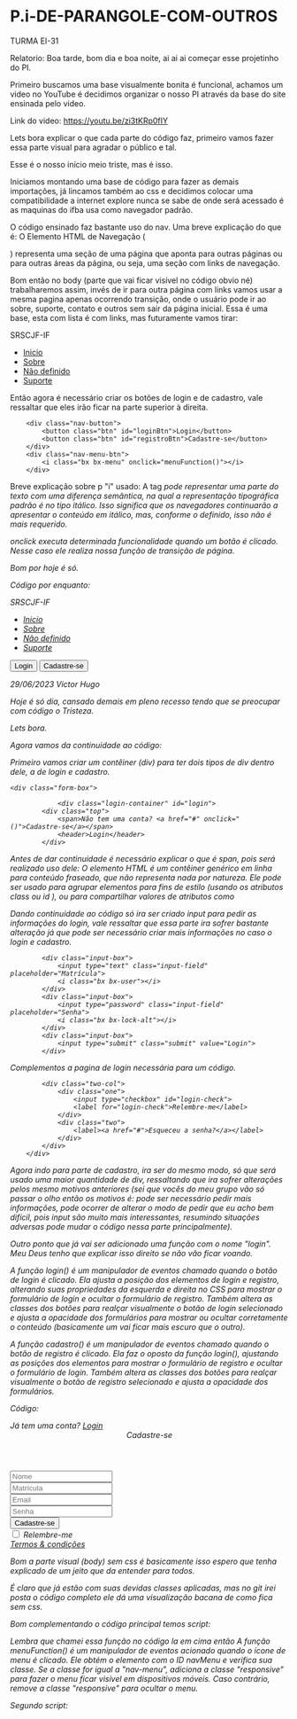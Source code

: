 # P.i-DE-PARANGOLE-COM-OUTROS
TURMA EI-31

Relatorio: 
Boa tarde, bom dia e boa noite, ai ai ai começar esse projetinho do PI.

Primeiro buscamos uma base visualmente bonita é funcional, achamos um video no YouTube é decidimos organizar o nosso PI através da base do site ensinada pelo video.

Link do video: https://youtu.be/zi3tKRp0fIY

Lets bora explicar o que cada parte do código faz, primeiro vamos fazer essa parte visual para agradar o público e tal.

<!DOCTYPE html>
<html lang="pt-BR">
<head>
    <meta charset="UTF-8">
    <meta http-equiv="X-UA-Compatible" contente="IE=edge">
    <meta name="viewport" content="width=device-width, initial-scale=1.0">
    <link rel="stylesheet" href="style.css">
    <title>SRSCJF-IF</title>
</head>
<body>
    
</body>
</html>

Esse é o nosso início meio triste, mas é isso.

Iniciamos montando uma base de código para fazer as demais importações, já lincamos também ao css e decidimos colocar uma compatibilidade a internet explore nunca se sabe de onde será acessado é as maquinas do ifba usa como navegador padrão.

O código ensinado faz bastante uso do nav. Uma breve explicação do que é: O Elemento HTML de Navegação ( <nav> ) representa uma seção de uma página que aponta para outras páginas ou para outras áreas da página, ou seja, uma seção com links de navegação.

Bom então no body (parte que vai ficar visível no código obvio né) trabalharemos assim, invés de ir para outra página com links vamos usar a mesma pagina apenas ocorrendo transição, onde o usuário pode ir ao sobre, suporte, contato e outros sem sair da página inicial. Essa é uma base, esta com lista é com links, mas futuramente vamos tirar: 

<body>
    <nav class="nav">
        <div class="nav-logo">
            <p>SRSCJF-IF</p>
        </div>
        <div class="nav-menu">
            <ul>
                <li><a href="#" class="link">Inicio</a></li>
                <li><a href="#" class="link">Sobre</a></li>
                <li><a href="#" class="link">Não definido</a></li>
                <li><a href="#" class="link">Suporte</a></li>
            </ul>
        </div>
    </nav> 

Então agora é necessário criar os botões de login e de cadastro, vale ressaltar que eles irão ficar na parte superior à direita. 

        <div class="nav-button">
            <button class="btn" id="loginBtn">Login</button>
            <button class="btn" id="registroBtn">Cadastre-se</button>
        </div>
        <div class="nav-menu-btn">
            <i class="bx bx-menu" onclick="menuFunction()"></i>
        </div>

Breve explicação sobre p "i" usado: A tag <i> pode representar uma parte do texto com uma diferença semântica, na qual a representação tipográfica padrão é no tipo itálico. Isso significa que os navegadores continuarão a apresentar o conteúdo em itálico, mas, conforme o definido, isso não é mais requerido.

onclick executa determinada funcionalidade quando um botão é clicado. Nesse caso ele realiza nossa função de transição de página.

Bom por hoje é só.

Código por enquanto:

<!DOCTYPE html>
<html lang="pt-BR">
<head>
    <meta charset="UTF-8">
    <meta http-equiv="X-UA-Compatible" contente="IE=edge">
    <meta name="viewport" content="width=device-width, initial-scale=1.0">
    <link rel="stylesheet" href="style.css">
    <title>SRSCJF-IF</title>
</head>
<body>
    <nav class="nav">
        <div class="nav-logo">
            <p>SRSCJF-IF</p>
        </div>
        <div class="nav-menu">
            <ul>
                <li><a href="#" class="link active">Inicio</a></li>
                <li><a href="#" class="link">Sobre</a></li>
                <li><a href="#" class="link">Não definido</a></li>
                <li><a href="#" class="link">Suporte</a></li>
            </ul>
        </div>
        <div class="nav-button">
            <button class="btn" id="loginBtn">Login</button>
            <button class="btn" id="registroBtn">Cadastre-se</button>
        </div>
        <div class="nav-menu-btn">
            <i class="bx bx-menu" onclick="menuFunction()"></i>
        </div>
    </nav>
</body>
</html>

29/06/2023
Victor Hugo 


Hoje é só dia, cansado demais em pleno recesso tendo que se preocupar com código o Tristeza.

Lets bora.

Agora vamos da continuidade ao código:

Primeiro vamos criar um contêiner (div) para ter dois tipos de div dentro dele, a de login e cadastro.

    <div class="form-box">

                <div class="login-container" id="login">
            <div class="top">
                <span>Não tem uma conta? <a href="#" onclick="()">Cadastre-se</a></span>
                <header>Login</header>
            </div> 

Antes de dar continuidade é necessário explicar o que é span, pois será realizado uso dele: O elemento HTML <span> é um contêiner genérico em linha para conteúdo fraseado, que não representa nada por natureza. Ele pode ser usado para agrupar elementos para fins de estilo (usando os atributos class ou id ), ou para compartilhar valores de atributos como

Dando continuidade ao código só ira ser criado input para pedir as informações do login, vale ressaltar que essa parte ira sofrer bastante alteração já que pode ser necessário criar mais informações no caso o login e cadastro.

            <div class="input-box">
                <input type="text" class="input-field" placeholder="Matrícula">
                <i class="bx bx-user"></i>
            </div>
            <div class="input-box">
                <input type="password" class="input-field" placeholder="Senha">
                <i class="bx bx-lock-alt"></i>
            </div>
            <div class="input-box">
                <input type="submit" class="submit" value="Login">
            </div>

Complementos a pagina de login necessária para um código.


            <div class="two-col">
                <div class="one">
                    <input type="checkbox" id="login-check">
                    <label for="login-check">Relembre-me</label>
                </div>
                <div class="two">
                    <label><a href="#">Esqueceu a senha?</a></label>
                </div>
            </div>
        </div>

Agora indo para parte de cadastro, ira ser do mesmo modo, só que será usado uma maior quantidade de div, ressaltando que ira sofrer alterações pelos mesmo motivos anteriores (sei que vocês do meu grupo vão só passar o olho então os motivos é: pode ser necessário pedir mais informações, pode ocorrer de alterar o modo de pedir que eu acho bem difícil, pois input são muito mais interessantes, resumindo situações adversas pode mudar o código nessa parte principalmente). 

Outro ponto que já vai ser adicionado uma função com o nome "login". Meu Deus tenho que explicar isso direito se não vão ficar voando. 

A função login() é um manipulador de eventos chamado quando o botão de login é clicado. Ela ajusta a posição dos elementos de login e registro, alterando suas propriedades da esquerda e direita no CSS para mostrar o formulário de login e ocultar o formulário de registro. Também altera as classes dos botões para realçar visualmente o botão de login selecionado e ajusta a opacidade dos formulários para mostrar ou ocultar corretamente o conteúdo (basicamente um vai ficar mais escuro que o outro).

A função cadastro() é um manipulador de eventos chamado quando o botão de registro é clicado. Ela faz o oposto da função login(), ajustando as posições dos elementos para mostrar o formulário de registro e ocultar o formulário de login. Também altera as classes dos botões para realçar visualmente o botão de registro selecionado e ajusta a opacidade dos formulários.


Código: 
        <div class="register-container" id="register">
            <div class="top">
                <span>Já tem uma conta? <a href="#" onclick="login()">Login</a></span>
                <header>Cadastre-se</header>
            </div>
            <div class="two-forms">
                <div class="input-box">
                    <input type="text" class="input-field" placeholder="Nome">
                    <i class="bx bx-user"></i>
                </div>
                <div class="input-box">
                    <input type="text" class="input-field" placeholder="Matrícula">
                    <i class="bx bx-user"></i>
                </div>
            </div>
            <div class="input-box">
                <input type="text" class="input-field" placeholder="Email">
                <i class="bx bx-envelope"></i>
            </div>
            <div class="input-box">
                <input type="password" class="input-field" placeholder="Senha">
                <i class="bx bx-lock-alt"></i>
            </div>
            <div class="input-box">
                <input type="submit" class="submit" value="Cadastre-se">
            </div>
            <div class="two-col">
                <div class="one">
                    <input type="checkbox" id="register-check">
                    <label for="register-check"> Relembre-me</label>
                </div>
                <div class="two">
                    <label><a href="#">Termos & condições</a></label>
                </div>
            </div>
        </div>
    </div>
</div>

Bom a parte visual (body) sem css é basicamente isso espero que tenha explicado de um jeito que da entender para todos.

É claro que já estão com suas devidas classes aplicadas, mas no git irei posta o código completo ele dá uma visualização bacana de como fica sem css.

Bom complementando o código principal temos script: <script> O elemento HTML <script> é usado para incluir ou referenciar um script executável. Usado para fazer a ligação entre o JavaScript e o HTML. Sempre que for preciso usar JavaScript no HTML, deve-se colocar a tag <script> no lugar correto.

Primeiro script:

<script>
   
   function menuFunction() {
    var i = document.getElementById("navMenu");
    if(i.className === "nav-menu") {
        i.className += " responsive";
    } else {
        i.className = "nav-menu";
    }
   }
 
</script>

Lembra que chamei essa função no código la em cima então A função menuFunction() é um manipulador de eventos acionado quando o ícone de menu é clicado. Ele obtém o elemento com o ID navMenu e verifica sua classe. Se a classe for igual a "nav-menu", adiciona a classe "responsive" para fazer o menu ficar visível em dispositivos móveis. Caso contrário, remove a classe "responsive" para ocultar o menu.

Segundo script:

<script>
    var a = document.getElementById("loginBtn");
    var b = document.getElementById("registerBtn");
    var x = document.getElementById("login");
    var y = document.getElementById("register");
    function login() {
        x.style.left = "4px";
        y.style.right = "-520px";
        a.className += " white-btn";
        b.className = "btn";
        x.style.opacity = 1;
        y.style.opacity = 0;
    }
    function register() {
        x.style.left = "-510px";
        y.style.right = "5px";
        a.className = "btn";
        b.className += " white-btn";
        x.style.opacity = 0;
        y.style.opacity = 1;
    }

</body>
</html>
    
A variável 'a' é atribuída ao elemento do botão de login com o ID loginBtn.


    
A variável 'b' é atribuída ao elemento do botão de registro com o ID registerBtn.


    
A variável 'x' é atribuída ao elemento do formulário de login com o ID login.


    
A variável 'y' é atribuída ao elemento do formulário de registro com o ID register.

E aí que entre a função já explicada que é login e cadastro, vou da ctrl c + ctrl v:





A função login() é um manipulador de eventos chamado quando o botão de login é clicado. Ela ajusta a posição dos elementos de login e registro, alterando suas propriedades da esquerda e direita no CSS para mostrar o formulário de login e ocultar o formulário de registro. Também altera as classes dos botões para realçar visualmente o botão de login selecionado e ajusta a opacidade dos formulários para mostrar ou ocultar corretamente o conteúdo (basicamente um vai ficar mais escuro que o outro).

A função cadastro() é um manipulador de eventos chamado quando o botão de registro é clicado. Ela faz o oposto da função login(), ajustando as posições dos elementos para mostrar o formulário de registro e ocultar o formulário de login. Também altera as classes dos botões para realçar visualmente o botão de registro selecionado e ajusta a opacidade dos formulários.

Essas funções permitem alternar entre os formulários de login e cadastro quando os botões são clicados.

Então isso e tudo por hoje agora basta explicar o CSS.

Ah só para terminar mesmo.




01/07/2023
Victor hugo
